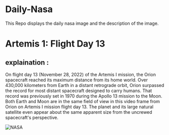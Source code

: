 # Daily-Nasa

This Repo displays the daily nasa image and the description of the image.

<!--NASA-->
# Artemis 1: Flight Day 13
## explaination :

On flight day 13 (November 28, 2022) of the Artemis I mission, the Orion spacecraft reached its maximum distance from its home world. Over 430,000 kilometers from Earth in a distant retrograde orbit, Orion surpassed the record for most distant spacecraft designed to carry humans. That record was previously set in 1970 during the Apollo 13 mission to the Moon. Both Earth and Moon are in the same field of view in this video frame from Orion on Artemis I mission flight day 13. The planet and its large natural satellite even appear about the same apparent size from the uncrewed spacecraft's perspective.

![NASA](https://apod.nasa.gov/apod/image/2311/art001e000672-orig1024c.jpg)
<!--/NASA-->